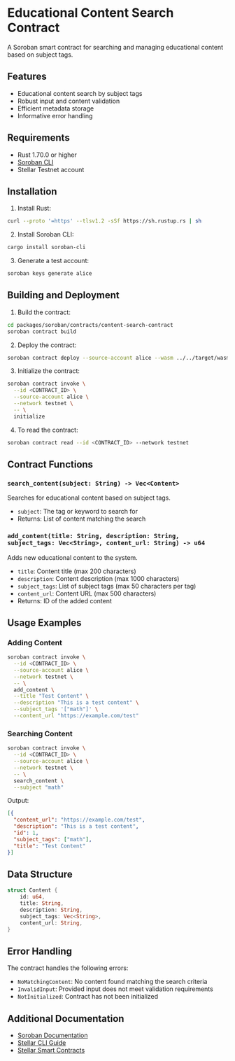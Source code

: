 # Educational Content Search Contract

A Soroban smart contract for searching and managing educational content based on subject tags.

## Features

- Educational content search by subject tags
- Robust input and content validation
- Efficient metadata storage
- Informative error handling

## Requirements

- Rust 1.70.0 or higher
- [Soroban CLI](https://developers.stellar.org/docs/tools/cli/stellar-cli)
- Stellar Testnet account

## Installation

1. Install Rust:
```bash
curl --proto '=https' --tlsv1.2 -sSf https://sh.rustup.rs | sh
```

2. Install Soroban CLI:
```bash
cargo install soroban-cli
```

3. Generate a test account:
```bash
soroban keys generate alice
```

## Building and Deployment

1. Build the contract:
```bash
cd packages/soroban/contracts/content-search-contract
soroban contract build
```

2. Deploy the contract:
```bash
soroban contract deploy --source-account alice --wasm ../../target/wasm32v1-none/release/content_search_contract.wasm
```

3. Initialize the contract:
```bash
soroban contract invoke \
  --id <CONTRACT_ID> \
  --source-account alice \
  --network testnet \
  -- \
  initialize
```

4. To read the contract:
```bash
soroban contract read --id <CONTRACT_ID> --network testnet
```

## Contract Functions

### `search_content(subject: String) -> Vec<Content>`
Searches for educational content based on subject tags.
- `subject`: The tag or keyword to search for
- Returns: List of content matching the search

### `add_content(title: String, description: String, subject_tags: Vec<String>, content_url: String) -> u64`
Adds new educational content to the system.
- `title`: Content title (max 200 characters)
- `description`: Content description (max 1000 characters)
- `subject_tags`: List of subject tags (max 50 characters per tag)
- `content_url`: Content URL (max 500 characters)
- Returns: ID of the added content

## Usage Examples

### Adding Content
```bash
soroban contract invoke \
  --id <CONTRACT_ID> \
  --source-account alice \
  --network testnet \
  -- \
  add_content \
  --title "Test Content" \
  --description "This is a test content" \
  --subject_tags '["math"]' \
  --content_url "https://example.com/test"
```

### Searching Content
```bash
soroban contract invoke \
  --id <CONTRACT_ID> \
  --source-account alice \
  --network testnet \
  -- \
  search_content \
  --subject "math"
```

Output:
```json
[{
  "content_url": "https://example.com/test",
  "description": "This is a test content",
  "id": 1,
  "subject_tags": ["math"],
  "title": "Test Content"
}]
```

## Data Structure

```rust
struct Content {
    id: u64,
    title: String,
    description: String,
    subject_tags: Vec<String>,
    content_url: String,
}
```

## Error Handling

The contract handles the following errors:

- `NoMatchingContent`: No content found matching the search criteria
- `InvalidInput`: Provided input does not meet validation requirements
- `NotInitialized`: Contract has not been initialized

## Additional Documentation

- [Soroban Documentation](https://soroban.stellar.org/docs)
- [Stellar CLI Guide](https://developers.stellar.org/docs/tools/cli/stellar-cli)
- [Stellar Smart Contracts](https://developers.stellar.org/docs/build/smart-contracts/overview)